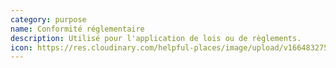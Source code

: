 ```yaml
---
category: purpose
name: Conformité réglementaire
description: Utilisé pour l'application de lois ou de règlements.
icon: https://res.cloudinary.com/helpful-places/image/upload/v1664832755/dtpr-icons/purpose/enforcement_dz3fxo.svg
---
```

